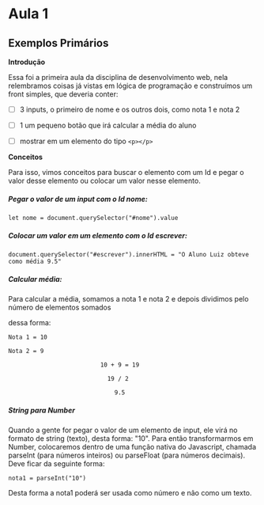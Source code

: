 # Aula 1
## Exemplos Primários

**Introdução**

Essa foi a primeira aula da disciplina de desenvolvimento web, nela relembramos coisas já vistas em lógica de programação e construímos um front simples, que deveria conter:

- [ ] 3 inputs, o primeiro de nome e os outros dois, como nota 1 e nota 2
- [ ] 1 um pequeno botão que irá calcular a média do aluno 
- [ ] mostrar em um elemento do tipo `<p></p>`



**Conceitos**

Para isso, vimos conceitos para buscar o elemento com um Id e pegar o valor desse elemento ou colocar um valor nesse elemento.



##### Pegar o valor de um input com o Id nome:

`let nome = document.querySelector("#nome").value`



##### Colocar um valor em um elemento com o Id escrever:

`document.querySelector("#escrever").innerHTML = "O Aluno Luiz obteve como média 9.5"` 



##### Calcular média:

Para calcular a média, somamos a nota 1 e nota 2 e depois dividimos pelo número de elementos somados

dessa forma: 


    Nota 1 = 10
      
    Nota 2 = 9
    
                              10 + 9 = 19
    
                                19 / 2
    
                                  9.5



##### String para Number

Quando a gente for pegar o valor de um elemento de input, ele virá no formato de string (texto), desta forma: "10". Para então transformarmos em Number, colocaremos dentro de uma função nativa do Javascript, chamada parseInt (para números inteiros) ou parseFloat (para números decimais). Deve ficar da seguinte forma:

`nota1 = parseInt("10")`



Desta forma a nota1 poderá ser usada como número e não como um texto. 

